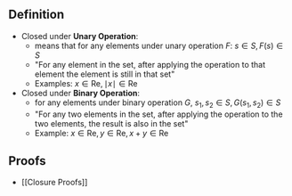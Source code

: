 ## Definition
- Closed under **Unary Operation**:
	- means that for any elements under unary operation $F$: $s \in S, F(s) \in S$
	- "For any element in the set, after applying the operation to that element the element is still in that set"
	- Examples: $x \in \mathrm{Re}, \mid x\mid \in \mathrm{Re}$
- Closed under **Binary Operation**:
	- for any elements under binary operation $G$,  $s_{1}, s_{2} \in S, G(s_{1}, s_{2}) \in S$
	- "For any two elements in the set, after applying the operation to the two elements, the result is also in the set"
	- Example: $x \in\mathrm{Re}, y\in\mathrm{Re}, x+y \in \mathrm{Re}$
## Proofs
- [[Closure Proofs]]